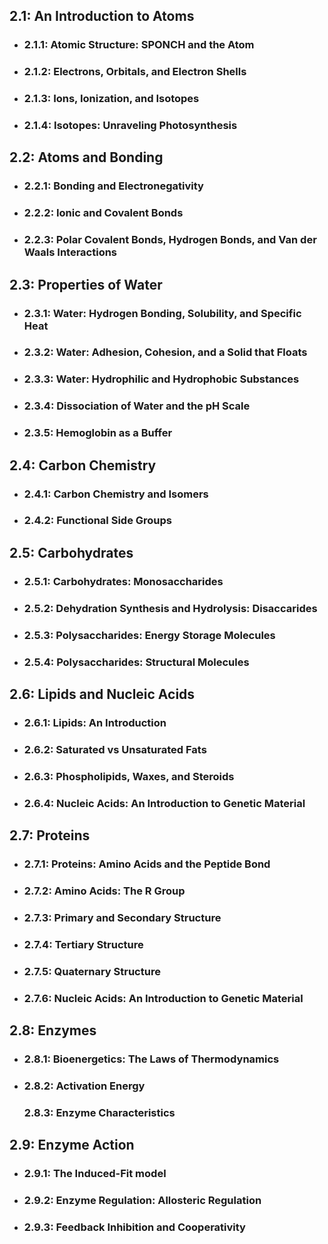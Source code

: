 ## 2.1: An Introduction to Atoms
- ### 2.1.1: Atomic Structure: SPONCH and the Atom
- ### 2.1.2: Electrons, Orbitals, and Electron Shells
- ### 2.1.3: Ions, Ionization, and Isotopes
- ### 2.1.4: Isotopes: Unraveling Photosynthesis

## 2.2: Atoms and Bonding
- ### 2.2.1: Bonding and Electronegativity
- ### 2.2.2: Ionic and Covalent Bonds
- ### 2.2.3: Polar Covalent Bonds, Hydrogen Bonds, and Van der Waals Interactions

## 2.3: Properties of Water
- ### 2.3.1: Water: Hydrogen Bonding, Solubility, and Specific Heat
- ### 2.3.2: Water: Adhesion, Cohesion, and a Solid that Floats
- ### 2.3.3: Water: Hydrophilic and Hydrophobic Substances
- ### 2.3.4: Dissociation of Water and the pH Scale
- ### 2.3.5: Hemoglobin as a Buffer

## 2.4: Carbon Chemistry
- ### 2.4.1: Carbon Chemistry and Isomers
- ### 2.4.2: Functional Side Groups

## 2.5: Carbohydrates
- ### 2.5.1: Carbohydrates: Monosaccharides
- ### 2.5.2: Dehydration Synthesis and Hydrolysis: Disaccarides
- ### 2.5.3: Polysaccharides: Energy Storage Molecules
- ### 2.5.4: Polysaccharides: Structural Molecules

## 2.6: Lipids and Nucleic Acids
- ### 2.6.1: Lipids: An Introduction
- ### 2.6.2: Saturated vs Unsaturated Fats
- ### 2.6.3: Phospholipids, Waxes, and Steroids
- ### 2.6.4: Nucleic Acids: An Introduction to Genetic Material

## 2.7: Proteins
- ### 2.7.1: Proteins: Amino Acids and the Peptide Bond
- ### 2.7.2: Amino Acids: The R Group
- ### 2.7.3: Primary and Secondary Structure
- ### 2.7.4: Tertiary Structure
- ### 2.7.5: Quaternary Structure
- ### 2.7.6: Nucleic Acids: An Introduction to Genetic Material

## 2.8: Enzymes
- ### 2.8.1: Bioenergetics: The Laws of Thermodynamics
- ### 2.8.2: Activation Energy
  ### 2.8.3: Enzyme Characteristics

## 2.9: Enzyme Action
- ### 2.9.1: The Induced-Fit model
- ### 2.9.2: Enzyme Regulation: Allosteric Regulation
- ### 2.9.3: Feedback Inhibition and Cooperativity